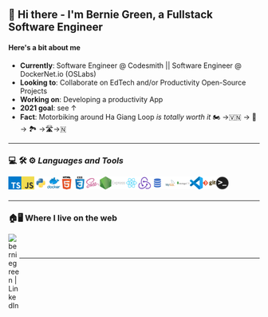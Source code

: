 ## 👋 Hi there - I'm Bernie Green, a Fullstack Software Engineer 

#### Here's a bit about me
- **Currently**: Software Engineer @ Codesmith || Software Engineer @ DockerNet.io (OSLabs)
- **Looking to**: Collaborate on EdTech and/or Productivity Open-Source Projects
- **Working on**: Developing a productivity App
- **2021 goal**: see &uarr;
- **Fact**: Motorbiking around Ha Giang Loop *is totally worth it* 🏍️ &rarr;🇻🇳 &rarr; 🌊&rarr; 🏞️ &rarr;🛣️&rarr;🇳

---

### 💻 🛠️ ⚙️ _Languages and Tools_ 
<img align="left" alt="TypeScript" width="26px" src="https://raw.githubusercontent.com/github/explore/80688e429a7d4ef2fca1e82350fe8e3517d3494d/topics/typescript/typescript.png" />
<img align="left" alt="JavaScript" width="26px" src="https://raw.githubusercontent.com/github/explore/80688e429a7d4ef2fca1e82350fe8e3517d3494d/topics/javascript/javascript.png" />
<img align="left" alt="Python" width="26px" src="https://raw.githubusercontent.com/github/explore/80688e429a7d4ef2fca1e82350fe8e3517d3494d/topics/python/python.png" />
<img align="left" alt="Docker" width="26px" src="https://raw.githubusercontent.com/github/explore/80688e429a7d4ef2fca1e82350fe8e3517d3494d/topics/docker/docker.png" />
<img align="left" alt="HTML5" width="26px" src="https://raw.githubusercontent.com/github/explore/80688e429a7d4ef2fca1e82350fe8e3517d3494d/topics/html/html.png" />
<img align="left" alt="CSS3" width="26px" src="https://raw.githubusercontent.com/github/explore/80688e429a7d4ef2fca1e82350fe8e3517d3494d/topics/css/css.png" />
<img align="left" alt="Sass" width="26px" src="https://raw.githubusercontent.com/github/explore/80688e429a7d4ef2fca1e82350fe8e3517d3494d/topics/sass/sass.png" />
<img align="left" alt="Node.js" width="26px" src="https://raw.githubusercontent.com/github/explore/80688e429a7d4ef2fca1e82350fe8e3517d3494d/topics/nodejs/nodejs.png" />
<img align="left" alt="Express" width="26px" src="https://raw.githubusercontent.com/github/explore/80688e429a7d4ef2fca1e82350fe8e3517d3494d/topics/express/express.png" />
<img align="left" alt="React" width="26px" src="https://raw.githubusercontent.com/github/explore/80688e429a7d4ef2fca1e82350fe8e3517d3494d/topics/react/react.png" />
<img align="left" alt="Redux" width="26px" src="https://raw.githubusercontent.com/github/explore/80688e429a7d4ef2fca1e82350fe8e3517d3494d/topics/redux/redux.png" />
<img align="left" alt="SQL" width="26px" src="https://raw.githubusercontent.com/github/explore/80688e429a7d4ef2fca1e82350fe8e3517d3494d/topics/sql/sql.png" />
<img align="left" alt="MySQL" width="26px" src="https://raw.githubusercontent.com/github/explore/80688e429a7d4ef2fca1e82350fe8e3517d3494d/topics/mysql/mysql.png" />
<img align="left" alt="MongoDB" width="26px" src="https://raw.githubusercontent.com/github/explore/80688e429a7d4ef2fca1e82350fe8e3517d3494d/topics/mongodb/mongodb.png" />
<img align="left" alt="Visual Studio Code" width="26px" src="https://raw.githubusercontent.com/github/explore/80688e429a7d4ef2fca1e82350fe8e3517d3494d/topics/visual-studio-code/visual-studio-code.png" />
<img align="left" alt="Git" width="26px" src="https://raw.githubusercontent.com/github/explore/80688e429a7d4ef2fca1e82350fe8e3517d3494d/topics/git/git.png" />
<!-- <img align="left" alt="GitHub" width="26px" src="https://raw.githubusercontent.com/github/explore/78df643247d429f6cc873026c0622819ad797942/topics/github/github.png" /> -->
<img align="left" alt="Terminal" width="26px" src="https://raw.githubusercontent.com/github/explore/80688e429a7d4ef2fca1e82350fe8e3517d3494d/topics/terminal/terminal.png" />

<br />
<br />

---

### 🏠🖥️ Where I live on the web
<!-- [<img align="left" alt="berniegreen" width="22px" src="https://raw.githubusercontent.com/iconic/open-iconic/master/svg/globe.svg" />][website] -->
[<img align="left" alt="berniegreen | LinkedIn" width="22px" src="https://cdn.jsdelivr.net/npm/simple-icons@v3/icons/linkedin.svg" />][linkedin]

<!-- 
[<img align="left" alt="berniegreen | YouTube" width="22px" src="https://cdn.jsdelivr.net/npm/simple-icons@v3/icons/youtube.svg" />][youtube]
[<img align="left" alt="berniegreen | Twitter" width="22px" src="https://cdn.jsdelivr.net/npm/simple-icons@v3/icons/twitter.svg" />][twitter]
[<img align="left" alt="berniegreen | Instagram" width="22px" src="https://cdn.jsdelivr.net/npm/simple-icons@v3/icons/instagram.svg" />][instagram]
-->


<br />
<br />

---

[website]: http://www.berniegreen.com/ 
[linkedin]: https://www.linkedin.com/in/bernardjosephgreen/
<!-- 
[twitter]: 
[instagram]: 
[youtube]: 
-->
<!-- 
credit and inpiration: 
 codeSTACKr: https://github.com/codeSTACKr/codeSTACKr/blob/master/README.md
 coderjojo: https://github.com/coderjojo/creative-profile-readme
-->
